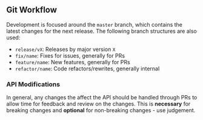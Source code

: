 ## Git Workflow

Development is focused around the `master` branch, which contains the latest
changes for the next release. The following branch structures are also used:

 - `release/vX`: Releases by major version `X`
 - `fix/name`: Fixes for issues, generally for PRs
 - `feature/name`: New features, generally for PRs
 - `refactor/name`: Code refactors/rewrites, generally internal

### API Modifications

In general, any changes the affect the API should be handled through PRs to
allow time for feedback and review on the changes. This is **necessary** for
breaking changes and **optional** for non-breaking changes - use judgement.
